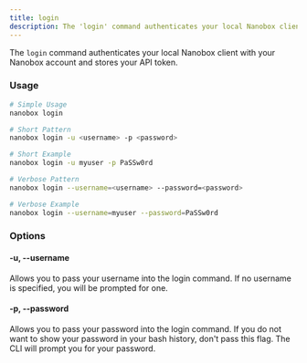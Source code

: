 ```yaml
---
title: login
description: The 'login' command authenticates your local Nanobox client with your Nanobox account.
---
```


The `login` command authenticates your local Nanobox client with your Nanobox account and stores your API token.

### Usage
```bash
# Simple Usage
nanobox login

# Short Pattern
nanobox login -u <username> -p <password>

# Short Example
nanobox login -u myuser -p PaSSw0rd

# Verbose Pattern
nanobox login --username=<username> --password=<password>

# Verbose Example
nanobox login --username=myuser --password=PaSSw0rd
```

### Options
#### -u, --username
Allows you to pass your username into the login command. If no username is specified, you will be prompted for one.

#### -p, --password
Allows you to pass your password into the login command. If you do not want to show your password in your bash history, don't pass this flag. The CLI will prompt you for your password.

